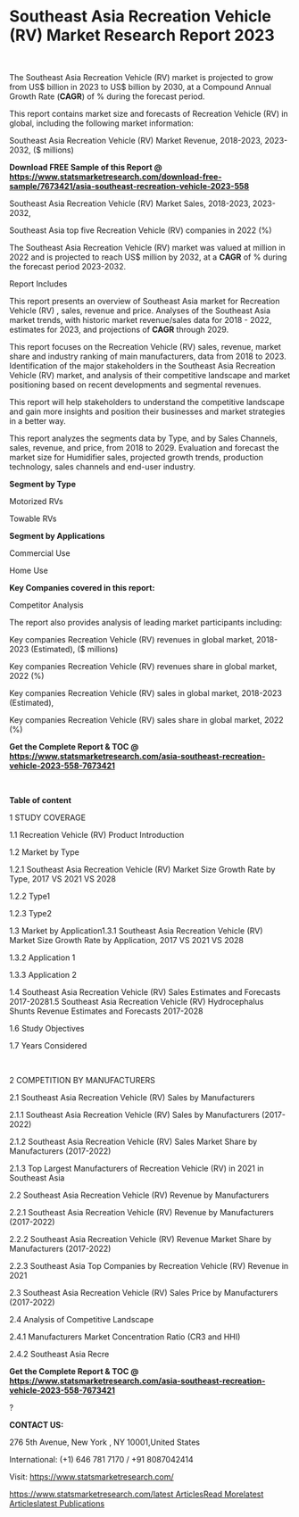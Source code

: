 <h1>Southeast Asia Recreation Vehicle (RV) Market Research Report 2023</h1><br/><p>The Southeast Asia Recreation Vehicle (RV) market is projected to grow from US$ billion in 2023 to US$ billion by 2030, at a Compound Annual Growth Rate (<strong>CAGR</strong>) of % during the forecast period.</p>
 
 
 
 <p>This report contains market size and forecasts of Recreation Vehicle (RV) in global, including the following market information:</p>
 
 
 
 <p>Southeast Asia Recreation Vehicle (RV) Market Revenue, 2018-2023, 2023-2032, ($ millions)</p>
 
 
 
 <p><strong>Download FREE Sample of this Report @ <a href="https://www.statsmarketresearch.com/download-free-sample/7673421/asia-southeast-recreation-vehicle-2023-558">https://www.statsmarketresearch.com/download-free-sample/7673421/asia-southeast-recreation-vehicle-2023-558</a></strong></p>
 
 
 
 <p>Southeast Asia Recreation Vehicle (RV) Market Sales, 2018-2023, 2023-2032,</p>
 
 
 
 <p>Southeast Asia top five Recreation Vehicle (RV) companies in 2022 (%)</p>
 
 
 
 <p>The Southeast Asia Recreation Vehicle (RV) market was valued at million in 2022 and is projected to reach US$ million by 2032, at a <strong>CAGR</strong> of % during the forecast period 2023-2032.</p>
 
 
 
 <p>Report Includes</p>
 
 
 
 <p>This report presents an overview of Southeast Asia market for Recreation Vehicle (RV) , sales, revenue and price. Analyses of the Southeast Asia market trends, with historic market revenue/sales data for 2018 - 2022, estimates for 2023, and projections of <strong>CAGR</strong> through 2029.</p>
 
 
 
 <p>This report focuses on the Recreation Vehicle (RV) sales, revenue, market share and industry ranking of main manufacturers, data from 2018 to 2023. Identification of the major stakeholders in the Southeast Asia Recreation Vehicle (RV) market, and analysis of their competitive landscape and market positioning based on recent developments and segmental revenues.</p>
 
 
 
 <p>This report will help stakeholders to understand the competitive landscape and gain more insights and position their businesses and market strategies in a better way.</p>
 
 
 
 <p>This report analyzes the segments data by Type, and by Sales Channels, sales, revenue, and price, from 2018 to 2029. Evaluation and forecast the market size for Humidifier sales, projected growth trends, production technology, sales channels and end-user industry.</p>
 
 
 
 <p><strong>Segment by Type</strong></p>
 
 
 
 <p>Motorized RVs</p>
 
 
 
 <p>Towable RVs</p>
 
 
 
 <p><strong>Segment <strong><strong>by Applications</strong></strong></strong></p>
 
 
 
 <p>Commercial Use</p>
 
 
 
 <p>Home Use</p>
 
 
 
 <p><strong>Key Companies covered in this report:</strong></p>
 
 
 
 <p>Competitor Analysis</p>
 
 
 
 <p>The report also provides analysis of leading market participants including:</p>
 
 
 
 <p>Key companies Recreation Vehicle (RV) revenues in global market, 2018-2023 (Estimated), ($ millions)</p>
 
 
 
 <p>Key companies Recreation Vehicle (RV) revenues share in global market, 2022 (%)</p>
 
 
 
 <p>Key companies Recreation Vehicle (RV) sales in global market, 2018-2023 (Estimated),</p>
 
 
 
 <p>Key companies Recreation Vehicle (RV) sales share in global market, 2022 (%)</p>
 
 
 
 <div><b>Get the Complete Report & TOC @ <a href="https://www.statsmarketresearch.com/asia-southeast-recreation-vehicle-2023-558-7673421">https://www.statsmarketresearch.com/asia-southeast-recreation-vehicle-2023-558-7673421</a></b></div>
 
 
 
 <p><br />
 
 <b>Table of content</b></p>
 
 
 
 <p>1 STUDY COVERAGE<br />
 
 1.1 Recreation Vehicle (RV) Product Introduction<br />
 
 1.2 Market by Type<br />
 
 1.2.1 Southeast Asia Recreation Vehicle (RV) Market Size Growth Rate by Type, 2017 VS 2021 VS 2028<br />
 
 1.2.2 Type1<br />
 
 1.2.3 Type2<br />
 
 1.3 Market by Application1.3.1 Southeast Asia Recreation Vehicle (RV) Market Size Growth Rate by Application, 2017 VS 2021 VS 2028<br />
 
 1.3.2 Application 1<br />
 
 1.3.3 Application 2<br />
 
 1.4 Southeast Asia Recreation Vehicle (RV) Sales Estimates and Forecasts 2017-20281.5 Southeast Asia Recreation Vehicle (RV) Hydrocephalus Shunts Revenue Estimates and Forecasts 2017-2028<br />
 
 1.6 Study Objectives<br />
 
 1.7 Years Considered<br />
 
 <br />
 
 2 COMPETITION BY MANUFACTURERS<br />
 
 2.1 Southeast Asia Recreation Vehicle (RV) Sales by Manufacturers<br />
 
 2.1.1 Southeast Asia Recreation Vehicle (RV) Sales by Manufacturers (2017-2022)<br />
 
 2.1.2 Southeast Asia Recreation Vehicle (RV) Sales Market Share by Manufacturers (2017-2022)<br />
 
 2.1.3 Top Largest Manufacturers of Recreation Vehicle (RV) in 2021 in Southeast Asia<br />
 
 2.2 Southeast Asia Recreation Vehicle (RV) Revenue by Manufacturers<br />
 
 2.2.1 Southeast Asia Recreation Vehicle (RV) Revenue by Manufacturers (2017-2022)<br />
 
 2.2.2 Southeast Asia Recreation Vehicle (RV) Revenue Market Share by Manufacturers (2017-2022)<br />
 
 2.2.3 Southeast Asia Top Companies by Recreation Vehicle (RV) Revenue in 2021<br />
 
 2.3 Southeast Asia Recreation Vehicle (RV) Sales Price by Manufacturers (2017-2022)<br />
 
 2.4 Analysis of Competitive Landscape<br />
 
 2.4.1 Manufacturers Market Concentration Ratio (CR3 and HHI)<br />
 
 2.4.2 Southeast Asia Recre</p>
 
 
 
 <div><b>Get the Complete Report & TOC @ <a href="https://www.statsmarketresearch.com/asia-southeast-recreation-vehicle-2023-558-7673421">https://www.statsmarketresearch.com/asia-southeast-recreation-vehicle-2023-558-7673421</a></b></div>
 
 
 
 <p>? </p>
 
 
 
 <p><b>CONTACT US:</b><br />
 
 276 5th Avenue, New York , NY 10001,United States<br />
 
 International: (+1) 646 781 7170 / +91 8087042414<br />
 
 Visit: <a href="https://www.statsmarketresearch.com/">https://www.statsmarketresearch.com/</a><br />
 
 <a href="https://gyeongbokgung.com">https://www.statsmarketresearch.com/</a><a href="https://hallyeomaritime.com">latest Articles</a><a href="https://jingwansa.com">Read More</a><a href="https://nguoiviet.jp/">latest Articles</a><a href="https://www.intelmarketresearch.com/">latest Publications</a></p>